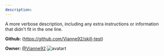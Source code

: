 ```yaml
---
description: 
---
```

A more verbose description, including any extra instructions or
information that didn't fit in the one line.

**Github:** (https://github.com/Vianne92/skill-test)

**Owner:** [@Vianne92](https://github.com/Vianne92) ![avatart](https://avatars1.githubusercontent.com/u/36879731?v=4)

